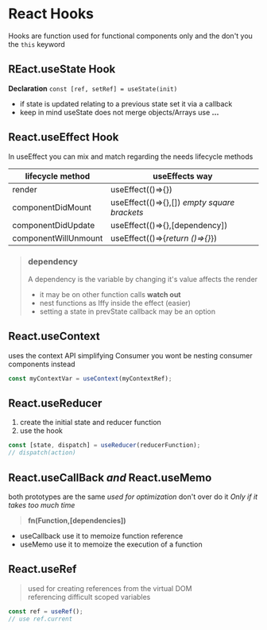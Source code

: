 # React Hooks 

Hooks are function used for functional components only and the don't you the `this` keyword

## REact.useState Hook

**Declaration** `const [ref, setRef] = useState(init)`

* if state is updated relating to a previous state set it via a callback
* keep in mind useState does not merge objects/Arrays use **...**

## React.useEffect Hook 

In useEffect you can mix and match regarding the needs lifecycle methods

lifecycle method | useEffects way
--- | ---
render | useEffect(()=>{})
componentDidMount | useEffect(()=>{},[]) *empty square brackets*
componentDidUpdate | useEffect(()=>{},\[dependency\])
componentWillUnmount | useEffect(()=>{*return ()=>{}*})

> ### dependency  
> A dependency is the variable by changing it's value affects the render  
> * it may be on other function calls **watch out**  
> * nest functions as Iffy inside the effect (easier)  
> * setting a state in prevState callback may be an option

## React.useContext 

uses the context API simplifying Consumer you wont be nesting consumer components instead

``` jsx
const myContextVar = useContext(myContextRef);
```

## React.useReducer

1. create the initial state and reducer function
2. use the hook

```jsx
const [state, dispatch] = useReducer(reducerFunction);
// dispatch(action)
```
## React.useCallBack *and* React.useMemo

both prototypes are the same *used for optimization* don't over do it 
*Only if it takes too much time*

> **fn(Function,\[dependencies\])**

* useCallback use it to memoize function reference
* useMemo use it to memoize the execution of a function

## React.useRef

> used for creating references from the virtual DOM  
> referencing difficult scoped variables

``` jsx
const ref = useRef();
// use ref.current
```
